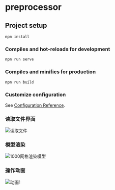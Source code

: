 # preprocessor

## Project setup
```
npm install
```

### Compiles and hot-reloads for development
```
npm run serve
```

### Compiles and minifies for production
```
npm run build
```

### Customize configuration
See [Configuration Reference](https://cli.vuejs.org/config/).

### 读取文件界面
![读取文件](D:\Doucument\VscodeWorkspace\processor-v5\src\assets\img\读取文件.png)

### 模型渲染
![1000网格渲染模型](D:\Doucument\VscodeWorkspace\processor-v5\src\assets\img\1000网格渲染模型.png)

### 操作动画
![动画1](D:\Doucument\VscodeWorkspace\processor-v5\src\assets\img\动画1.gif)
